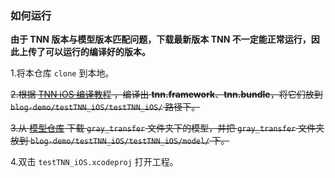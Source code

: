 ### 如何运行

**由于 TNN 版本与模型版本匹配问题，下载最新版本 TNN 不一定能正常运行，因此上传了可以运行的编译好的版本。**

1.将本仓库 `clone` 到本地。

~~2.根据 [TNN iOS 编译教程](https://github.com/Tencent/TNN/blob/master/doc/cn/user/compile.md) ，编译出 **tnn.framework**、**tnn.bundle**，将它们放到 `blog-demo/testTNN_iOS/testTNN_iOS/` 路径下。~~

~~3.从 [模型仓库](https://github.com/darrenyao87/tnn-models/tree/master/model) 下载 `gray_transfer` 文件夹下的模型，并把 `gray_transfer` 文件夹放到 `blog-demo/testTNN_iOS/testTNN_iOS/model/` 下。~~

4.双击 `testTNN_iOS.xcodeproj` 打开工程。

